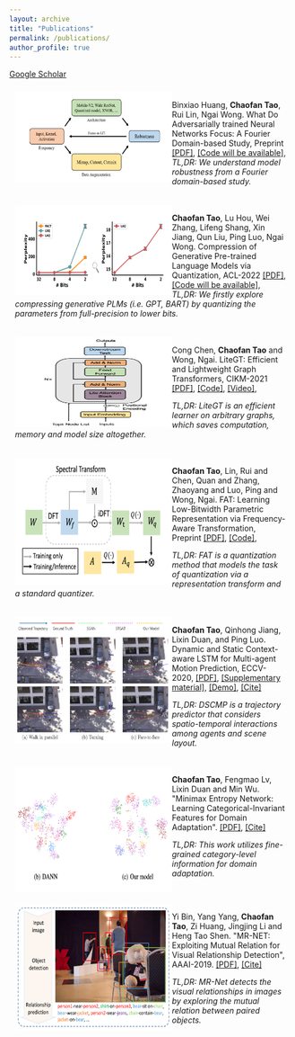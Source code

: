 ```yaml
---
layout: archive
title: "Publications"
permalink: /publications/
author_profile: true
---
```



[Google Scholar](https://scholar.google.com/citations?hl=en&view_op=list_works&gmla=AJsN-F5DfisY6qynQkPPreVmBlpCYV8WALf-n4aVHphvfHF9GAmm2cYErmRxuXccCwkrSglgJN4L6s2t4Cn5Ei6r5jEfLOvnoA&user=gjmfLroAAAAJ)


<div style="display:inline-block; border:2px; margin:10px;">
 <img src="../images/paper_cover_image/robust.png" style="float:left;" width="280" height="160" alt="markdown">
<p>Binxiao Huang, <b>Chaofan Tao</b>, Rui Lin, Ngai Wong. What Do Adversarially trained Neural Networks Focus: A Fourier Domain-based Study, Preprint
<a href="https://arxiv.org/abs/2203.08739">[PDF]</a>,
<a href="">[Code will be available]</a>,
<br>
<i>TL,DR: We understand model robustness from a Fourier domain-based study.</i>
</p>
</div>


<div style="display:inline-block; border:2px; margin:10px;">
 <img src="../images/paper_cover_image/quangpt.png" style="float:left;" width="280" height="160" alt="markdown">
<p><b>Chaofan Tao</b>, Lu Hou, Wei Zhang, Lifeng Shang, Xin Jiang, Qun Liu, Ping Luo, Ngai Wong. Compression of Generative Pre-trained Language Models via Quantization, ACL-2022
<a href="https://arxiv.org/abs/2203.10705">[PDF]</a>,
<a href="">[Code will be available]</a>,
<br>
<i>TL,DR: We firstly explore compressing generative PLMs (i.e. GPT, BART) by quantizing the parameters from full-precision to lower bits.</i>
</p>
</div>


<div style="display:inline-block; border:2px; margin:10px;">
 <img src="../images/paper_cover_image/litegt.png" style="float:left;" width="280" height="160" alt="markdown">
<p>Cong Chen, <b>Chaofan Tao</b> and Wong, Ngai. LiteGT: Efficient and Lightweight Graph Transformers, CIKM-2021
<a href="https://dl.acm.org/doi/pdf/10.1145/3459637.3482272">[PDF]</a>,
<a href="https://github.com/ChaofanTao/litegt">[Code]</a>,
<a href="https://underline.io/lecture/36309-litegt-efficient-and-lightweight-graph-transformers">[Video]</a>,
<br>

<i>TL,DR: LiteGT is an efficient learner on arbitrary graphs, which saves computation, memory and model size altogether.</i>
</p>
</div>

<div style="display:inline-block; border:2px; margin:10px;">
 <img src="../images/paper_cover_image/fat.png" style="float:left;" width="280" height="224" alt="markdown">
<p><b>Chaofan Tao</b>, Lin, Rui and Chen, Quan and Zhang, Zhaoyang and Luo, Ping and Wong, Ngai. FAT: Learning Low-Bitwidth Parametric Representation via Frequency-Aware Transformation, Preprint
<a href="https://arxiv.org/abs/2102.07444">[PDF]</a>,
<a href="https://github.com/ChaofanTao/FAT_Quantization">[Code]</a>,
<br>

<i>TL,DR: FAT is a quantization method that models the task of quantization via a representation transform and a standard quantizer.</i>
</p>
</div>

<div style="display:inline-block; border:2px; margin:10px;">
 <img src="../images/paper_cover_image/dscmp.png" style="float:left;" width="280" height="224" alt="markdown">
<p><b>Chaofan Tao</b>, Qinhong Jiang, Lixin Duan, and Ping Luo. Dynamic and Static Context-aware LSTM for Multi-agent Motion Prediction, ECCV-2020,
<a href="http://www.ecva.net/papers/eccv_2020/papers_ECCV/html/3801_ECCV_2020_paper.php">[PDF]</a>,
<a href="../files/ECCV20-SM.pdf">[Supplementary material]</a>,
<a href="../files/ECCV20-demo.mp4">[Demo]</a>,
<a href="../files/bib/dscmp_eccv20.txt">[Cite]</a>
<br>

<i>TL,DR: DSCMP is a trajectory predictor that considers  spatio-temporal interactions among agents and scene layout.</i>
</p>
</div>

<div style="display:inline-block; border:2px; margin:10px;">
 <img src="../images/paper_cover_image/mmen.png" style="float:left;" width="280" height="224" alt="markdown">
<p><b>Chaofan Tao</b>, Fengmao Lv, Lixin Duan and Min Wu. "Minimax Entropy Network: Learning Categorical-Invariant Features for Domain Adaptation".
<a href="https://arxiv.org/abs/1904.09601">[PDF]</a>,
<a href="../files/bib/mmen.txt">[Cite]</a>
<br>

<i>TL,DR:  This work utilizes fine-grained category-level information for domain adaptation.</i>
</p>
</div>

<div style="display:inline-block; border:2px; margin:10px;">
 <img src="../images/paper_cover_image/mrnet.png" style="float:left;" width="280" height="224" alt="markdown">
<p>Yi Bin, Yang Yang, <b>Chaofan Tao</b>, Zi Huang, Jingjing Li and Heng Tao Shen. "MR-NET: Exploiting Mutual Relation for Visual  Relationship Detection", AAAI-2019. 
<a href="https://www.aaai.org/ojs/index.php/AAAI/article/view/4819">[PDF]</a>,
<a href="../files/bib/mrnet_aaai19.txt">[Cite]</a>
<br>

<i>TL,DR: MR-Net detects the visual relationships in images by exploring the mutual relation between paired objects. </i>
</p>
</div>

